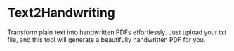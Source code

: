 # Text2Handwriting
Transform plain text into handwritten PDFs effortlessly. Just upload your txt file, and this tool will generate a beautifully handwritten PDF for you.
